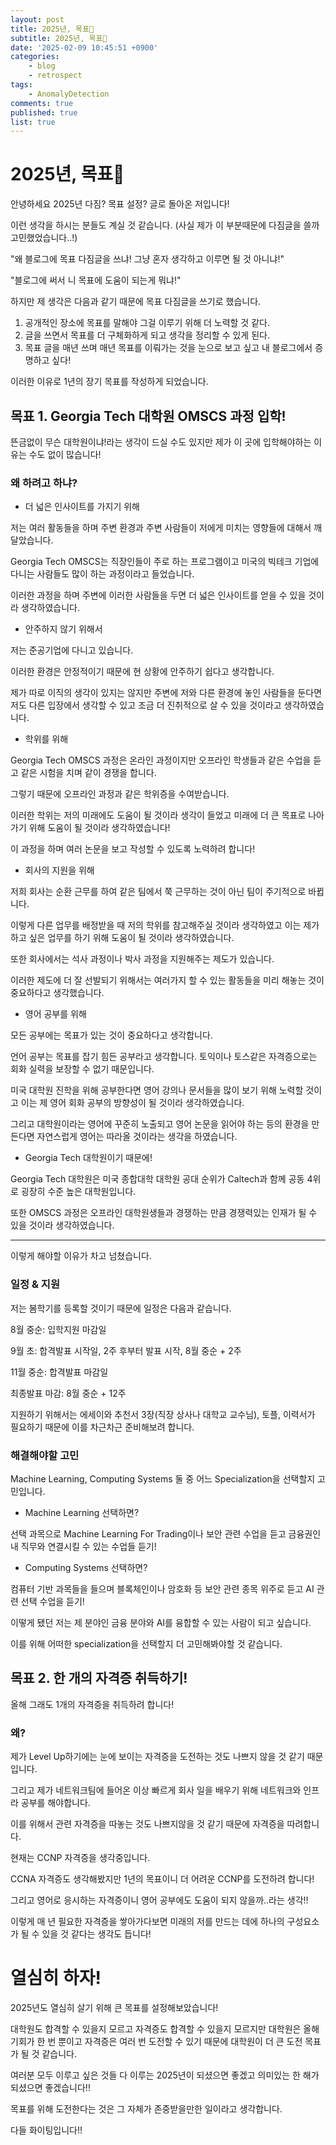 ```yaml
---
layout: post
title: 2025년, 목표🎯
subtitle: 2025년, 목표🎯
date: '2025-02-09 10:45:51 +0900'
categories:
    - blog
    - retrospect
tags:
    - AnomalyDetection
comments: true
published: true
list: true
---
```


<style>
.card-link {
    text-decoration: none;
    color: inherit;
    display: block;
    width: fit-content;
    transition: transform 0.2s ease;
}
.card-link:hover {
    transform: translateY(-2px);
}
.card-link img {
    border: 1px solid #e1e4e8;  /* 테두리 추가 */
    border-radius: 8px;  /* 모서리 둥글게 */
    box-shadow: 0 2px 8px rgba(0, 0, 0, 0.1);  /* 그림자 효과 */
    max-width: 100%;  /* 반응형을 위한 최대 너비 설정 */
    height: auto;  /* 비율 유지 */
}
</style>

# 2025년, 목표🎯

안녕하세요 2025년 다짐? 목표 설정? 글로 돌아온 저입니다!

이런 생각을 하시는 분들도 계실 것 같습니다. (사실 제가 이 부분때문에 다짐글을 쓸까 고민했었습니다..!)

"왜 블로그에 목표 다짐글을 쓰냐! 그냥 혼자 생각하고 이루면 될 것 아니냐!"

"블로그에 써서 니 목표에 도움이 되는게 뭐냐!"

하지만 제 생각은 다음과 같기 때문에 목표 다짐글을 쓰기로 했습니다.

1. 공개적인 장소에 목표를 말해야 그걸 이루기 위해 더 노력할 것 같다.
2. 글을 쓰면서 목표를 더 구체화하게 되고 생각을 정리할 수 있게 된다.
3. 목표 글을 매년 쓰며 매년 목표를 이뤄가는 것을 눈으로 보고 싶고 내 블로그에서 증명하고 싶다!

이러한 이유로 1년의 장기 목표를 작성하게 되었습니다.

## 목표 1. Georgia Tech 대학원 OMSCS 과정 입학!

뜬금없이 무슨 대학원이냐!라는 생각이 드실 수도 있지만 제가 이 곳에 입학해야하는 이유는 수도 없이 많습니다!

### 왜 하려고 하냐?

- 더 넓은 인사이트를 가지기 위해

저는 여러 활동들을 하며 주변 환경과 주변 사람들이 저에게 미치는 영향들에 대해서 깨달았습니다.

Georgia Tech OMSCS는 직장인들이 주로 하는 프로그램이고 미국의 빅테크 기업에 다니는 사람들도 많이 하는 과정이라고 들었습니다.

이러한 과정을 하며 주변에 이러한 사람들을 두면 더 넓은 인사이트를 얻을 수 있을 것이라 생각하였습니다.

- 안주하지 않기 위해서

저는 준공기업에 다니고 있습니다.

이러한 환경은 안정적이기 때문에 현 상황에 안주하기 쉽다고 생각합니다.

제가 따로 이직의 생각이 있지는 않지만 주변에 저와 다른 환경에 놓인 사람들을 둔다면 저도 다른 입장에서 생각할 수 있고 조금 더 진취적으로 살 수 있을 것이라고 생각하였습니다.

- 학위를 위해

Georgia Tech OMSCS 과정은 온라인 과정이지만 오프라인 학생들과 같은 수업을 듣고 같은 시험을 치며 같이 경쟁을 합니다.

그렇기 때문에 오프라인 과정과 같은 학위증을 수여받습니다.

이러한 학위는 저의 미래에도 도움이 될 것이라 생각이 들었고 미래에 더 큰 목표로 나아가기 위해 도움이 될 것이라 생각하였습니다!

이 과정을 하며 여러 논문을 보고 작성할 수 있도록 노력하려 합니다!

- 회사의 지원을 위해

저희 회사는 순환 근무를 하여 같은 팀에서 쭉 근무하는 것이 아닌 팀이 주기적으로 바뀝니다.

이렇게 다른 업무를 배정받을 때 저의 학위를 참고해주실 것이라 생각하였고 이는 제가 하고 싶은 업무를 하기 위해 도움이 될 것이라 생각하였습니다.

또한 회사에서는 석사 과정이나 박사 과정을 지원해주는 제도가 있습니다.

이러한 제도에 더 잘 선발되기 위해서는 여러가지 할 수 있는 활동들을 미리 해놓는 것이 중요하다고 생각했습니다.

- 영어 공부를 위해

모든 공부에는 목표가 있는 것이 중요하다고 생각합니다.

언어 공부는 목표를 잡기 힘든 공부라고 생각합니다. 토익이나 토스같은 자격증으로는 회화 실력을 보장할 수 없기 때문입니다.

미국 대학원 진학을 위해 공부한다면 영어 강의나 문서들을 많이 보기 위해 노력할 것이고 이는 제 영어 회화 공부의 방향성이 될 것이라 생각하였습니다.

그리고 대학원이라는 영어에 꾸준히 노출되고 영어 논문을 읽어야 하는 등의 환경을 만든다면 자연스럽게 영어는 따라올 것이라는 생각을 하였습니다.

- Georgia Tech 대학원이기 때문에!

Georgia Tech 대학원은 미국 종합대학 대학원 공대 순위가 Caltech과 함께 공동 4위로 굉장히 수준 높은 대학원입니다.

또한 OMSCS 과정은 오프라인 대학원생들과 경쟁하는 만큼 경쟁력있는 인재가 될 수 있을 것이라 생각하였습니다.

---

이렇게 해야할 이유가 차고 넘쳤습니다.

### 일정 & 지원

저는 봄학기를 등록할 것이기 때문에 일정은 다음과 같습니다.

8월 중순: 입학지원 마감일

9월 초: 합격발표 시작일, 2주 후부터 발표 시작, 8월 중순 + 2주

11월 중순: 합격발표 마감일

최종발표 마감: 8월 중순 + 12주

지원하기 위해서는 에세이와 추천서 3장(직장 상사나 대학교 교수님), 토플, 이력서가 필요하기 때문에 이를 차근차근 준비해보려 합니다.

### 해결해야할 고민

Machine Learning, Computing Systems 둘 중 어느 Specialization을 선택할지 고민입니다.

- Machine Learning 선택하면?

선택 과목으로 Machine Learning For Trading이나 보안 관련 수업을 듣고 금융권인 내 직무와 연결시킬 수 있는 수업들 듣기!

- Computing Systems 선택하면?

컴퓨터 기반 과목들을 들으며 블록체인이나 암호화 등 보안 관련 종목 위주로 듣고 AI 관련 선택 수업을 듣기!

이떻게 됐던 저는 제 분야인 금융 분야와 AI를 융합할 수 있는 사람이 되고 싶습니다.

이를 위해 어떠한 specialization을 선택할지 더 고민해봐야할 것 같습니다.

## 목표 2. 한 개의 자격증 취득하기!

올해 그래도 1개의 자격증을 취득하려 합니다!

### 왜?

제가 Level Up하기에는 눈에 보이는 자격증을 도전하는 것도 나쁘지 않을 것 같기 때문입니다.

그리고 제가 네트워크팀에 들어온 이상 빠르게 회사 일을 배우기 위해 네트워크와 인프라 공부를 해야합니다.

이를 위해서 관련 자격증을 따놓는 것도 나쁘지않을 것 같기 때문에 자격증을 따려합니다.

현재는 CCNP 자격증을 생각중입니다. 

CCNA 자격증도 생각해봤지만 1년의 목표이니 더 어려운 CCNP를 도전하려 합니다!

그리고 영어로 응시하는 자격증이니 영어 공부에도 도움이 되지 않을까..라는 생각!!

이렇게 매 년 필요한 자격증을 쌓아가다보면 미래의 저를 만드는 데에 하나의 구성요소가 될 수 있을 것 같다는 생각도 듭니다!

# 열심히 하자!

2025년도 열심히 살기 위해 큰 목표를 설정해보았습니다!

대학원도 합격할 수 있을지 모르고 자격증도 합격할 수 있을지 모르지만 대학원은 올해 기회가 한 번 뿐이고 자격증은 여러 번 도전할 수 있기 때문에 대학원이 더 큰 도전 목표가 될 것 같습니다.

여러분 모두 이루고 싶은 것들 다 이루는 2025년이 되셨으면 좋겠고 의미있는 한 해가 되셨으면 좋겠습니다!!

목표를 위해 도전한다는 것은 그 자체가 존중받을만한 일이라고 생각합니다.

다들 화이팅입니다!!
